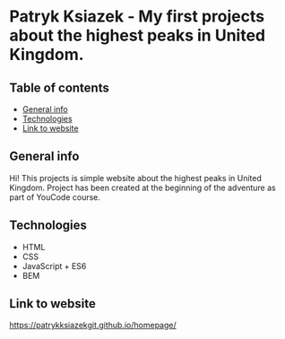 # Patryk Ksiazek - My first projects about the highest peaks in United Kingdom.
## Table of contents
* [General info](#general-info)
* [Technologies](#technologies)
* [Link to website](#link-to-website)
## General info
Hi! This projects is simple website about the highest peaks in United Kingdom. Project has been created at the beginning of the adventure as part of YouCode course.
## Technologies
- HTML
- CSS
- JavaScript + ES6
- BEM
## Link to website
https://patrykksiazekgit.github.io/homepage/

